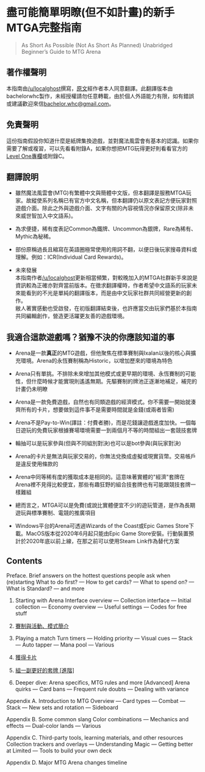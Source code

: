 # 盡可能簡單明瞭(但不如計畫)的新手MTGA完整指南

> As Short As Possible (Not As Short As Planned) Unabridged Beginner’s Guide to MTG Arena

## 著作權聲明

本指南由[/u/localghost](https://www.reddit.com/user/localghost)撰寫，[原文](https://sites.google.com/view/asap-bg-to-mtga/home?authuser=0)經作者本人同意翻譯。此翻譯版本由bachelorwhc製作，未經授權請勿任意轉載，由於個人外語能力有限，如有錯誤或建議歡迎來信[bachelor.whc@gmail.com](mailto:bachelor.whc@gmail.com)。

## 免責聲明

這份指南假設你知道什麼是紙牌集換遊戲，並對魔法風雲會有基本的認識。如果你需要了解或複習，可以先看看附錄A，如果你想把MTG玩得更好則看看官方的[Level One專欄](https://magic.wizards.com/en/articles/archive/level-one/level-one-full-course-2015-10-05)或附錄C。

## 翻譯說明

- 雖然魔法風雲會(MTG)有繁體中文與簡體中文版，但本翻譯是服務MTGA玩家。故縱使系列名稱已有官方中文名稱，但本翻譯仍以原文表記方便玩家對照遊戲介面。除此之外與遊戲介面、文字有關的內容視情況亦保留原文(除非未來威世智加入中文語系)。

- 為求便捷，稀有度表記Common為鐵牌、Uncommon為銀牌，Rare為稀有、Mythic為秘稀。

- 部份原稱過長且縮寫在英語圈極常使用的用詞不翻，以便日後玩家搜尋資料或理解。例如：ICR(Individual Card Rewards)。

- 未來發展<br/>本指南作者[/u/localghost](https://www.reddit.com/user/localghost)更新相當頻繁，對較晚加入的MTGA社群新手來說是資訊較為正確亦對齊當前版本。在徵求翻譯權時，作者希望中文語系的玩家未來能看到的不光是單純的翻譯版本，而是由中文玩家社群共同經營更新的創作。<br/>敝人著實感動也受啟發，在初版翻譯結束後，也許應當交由玩家們基於本指南共同編輯創作，營造更活躍更友善的遊戲環境。

## 我適合這款遊戲嗎？猶豫不決的你應該知道的事

- Arena是一款**真正**的MTG遊戲，但他聚焦在標準賽制與Ixalan以後的核心與擴充環境。Arena的永恆賽制稱為Historic，以增加歷來的環境為特色

- Arena只有單挑。不排除未來增加其他模式或更早期的環境、永恆賽制的可能性，但什麼時候才能實現則遙遙無期。先驅賽制的牌池正逐漸地補足，補完的計畫仍未明瞭

- Arena是一款免費遊戲，自然也有同類遊戲的經濟模式。你不需要一開始就湊齊所有的卡片，想要做到這件事不是需要時間就是金錢(或兩者皆需)

- Arena不是Pay-to-Win(譯註：付費者勝)，而是花錢讓遊戲進度加快。一個每日遊玩的免費玩家根據賽場環境需要一到兩個月不等的時間組出一套競技套牌

- 輪抽可以是玩家參與(但與不同組別對決)也可以是bot參與(與玩家對決)

- Arena的卡片是無法與玩家交易的，你無法兌換成虛擬或現實貨幣。交易帳戶是違反使用條款的

- Arena中同等稀有度的獲取成本是相同的。這意味著實體的"經濟"套牌在Arena裡不見得比較便宜，那些有趣狂野的組合技套牌也有可能跟競技套牌一樣難組

- 總而言之，MTGA可以是免費(或說比實體便宜不少)的遊玩管道，是作為長期遊玩與標準賽制、電競的推廣項目

- Windows平台的Arena可透過Wizards of the Coast或Epic Games Store下載。MacOS版本從2020年6月起只能由Epic Game Store安裝。行動裝置預計於2020年底以前上線，在那之前可以使用Steam Link作為替代方案

## Contents

Preface. Brief answers on the hottest questions people ask when (re)starting
What to do first? — How to get cards? — What to spend on? — What is Standard? — and more

1. Starting with Arena
Interface overview — Collection interface — Initial collection — Economy overview — Useful settings — Codes for free stuff

2. [賽制與活動、模式簡介](2.md)

3. Playing a match
Turn timers — Holding priority — Visual cues — Stack — Auto tapper — Mana pool — Various

4. [獲得卡片](4.md)

5. [組一副更好的套牌 \[進階\]](5.md)

6. Deeper dive: Arena specifics, MTG rules and more [Advanced]
Arena quirks — Card bans — Frequent rule doubts — Dealing with variance

Appendix A. Introduction to MTG
Overview — Card types — Combat — Stack — New sets and rotation — Sideboard

Appendix B. Some common slang
Color combinations — Mechanics and effects — Dual-color lands — Various

Appendix C. Third-party tools, learning materials, and other resources
Collection trackers and overlays — Understanding Magic — Getting better at Limited — Tools to build your own deck

Appendix D. Major MTG Arena changes timeline
